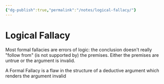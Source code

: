 ```yaml
---
{"dg-publish":true,"permalink":"/notes/logical-fallacy/"}
---
```



# Logical Fallacy

Most formal fallacies are errors of logic: the conclusion doesn't really "follow from" (is not supported by) the premises. Either the premises are untrue or the argument is invalid.

A Formal Fallacy is a flaw in the structure of a deductive argument which renders the argument invalid
